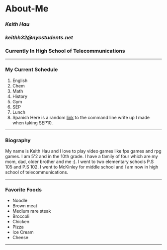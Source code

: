 # About-Me
### _**Keith Hau**_
### _keithh32@nycstudents.net_
### Currently In High School of Telecommunications
---
### My Current Schedule
1. English
2. Chem
3. Math
4. History
5. Gym
6. SEP
7. Lunch
8. Spanish
Here is a random [link](https://github.com/hstatsep-students/sep10-writeups-keithh9704/blob/main/02-github/cli-writeup.md) to the command line write up I made when taking SEP10.
---
### Biography
My name is Keith Hau and I love to play video games like fps games and rpg games. I am 5'2 and in the 10th grade. I have a family of four which are my mom, dad, older brother and me :). I went to two elementary schools P.S 105 and P.S 102. I went to McKinley for middle school and I am now in high school of telecommunications.

---
### Favorite Foods
* Noodle
* Brown meat
* Medium rare steak
* Broccoli
* Chicken
* Pizza
* Ice Cream
* Cheese

---








